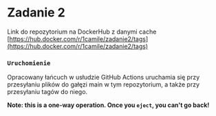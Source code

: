 # Zadanie 2

Link do repozytorium na DockerHub z danymi cache [https://hub.docker.com/r/1camile/zadanie2/tags](https://hub.docker.com/r/1camile/zadanie2/tags)



### `Uruchomienie`

Opracowany łańcuch w usłudzie GitHub Actions uruchamia się przy przesyłaniu plików do gałęzi main w tym repozytorium, a także przy przesyłaniu tagów do niego.


**Note: this is a one-way operation. Once you `eject`, you can't go back!**

